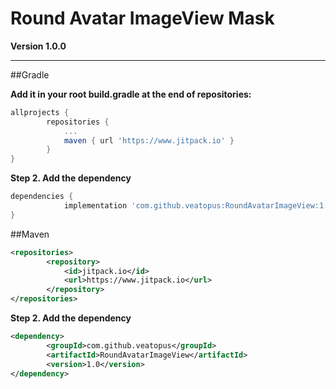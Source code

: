 # Round Avatar ImageView Mask

**Version 1.0.0**

---

##Gradle

**Add it in your root build.gradle at the end of repositories:**

```gradle
allprojects {
		repositories {
			...
			maven { url 'https://www.jitpack.io' }
		}
}
```

**Step 2. Add the dependency**

```gradle
dependencies {
	        implementation 'com.github.veatopus:RoundAvatarImageView:1.0'
}
```

##Maven
```xml
<repositories>
		<repository>
		    <id>jitpack.io</id>
		    <url>https://www.jitpack.io</url>
		</repository>
</repositories>
```

**Step 2. Add the dependency**

```xml
<dependency>
	    <groupId>com.github.veatopus</groupId>
	    <artifactId>RoundAvatarImageView</artifactId>
	    <version>1.0</version>
</dependency>
```

